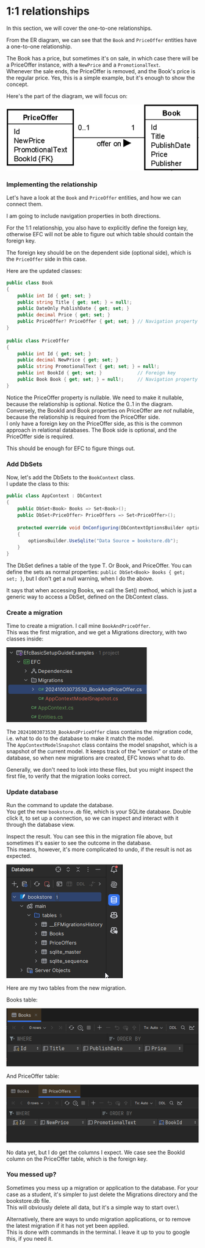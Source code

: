 # 1:1 relationships

In this section, we will cover the one-to-one relationships.

From the ER diagram, we can see that the `Book` and `PriceOffer` entities have a one-to-one relationship.

The Book has a price, but sometimes it's on sale, in which case there will be a PriceOffer instance, with a `NewPrice`
and a `PromotionalText`.\
Whenever the sale ends, the PriceOffer is removed, and the Book's price is the regular price. Yes, this is a simple
example, but it's enough to show the concept.

Here's the part of the diagram, we will focus on:

![img_1.png](img_1.png)

### Implementing the relationship

Let's have a look at the `Book` and `PriceOffer` entities, and how we can connect them.

I am going to include navigation properties in both directions.

For the 1:1 relationship, you also have to explicitly define the foreign key, 
otherwise EFC will not be able to figure out which table should contain the foreign key.

The foreign key should be on the dependent side (optional side), which is the `PriceOffer` side in this case.

Here are the updated classes:

```csharp
public class Book
{
    public int Id { get; set; }
    public string Title { get; set; } = null!;
    public DateOnly PublishDate { get; set; }
    public decimal Price { get; set; }
    public PriceOffer? PriceOffer { get; set; } // Navigation property
}

public class PriceOffer
{
    public int Id { get; set; }
    public decimal NewPrice { get; set; }
    public string PromotionalText { get; set; } = null!;
    public int BookId { get; set; }             // Foreign key
    public Book Book { get; set; } = null!;     // Navigation property
}
```

Notice the PriceOffer property is nullable. We need to make it nullable, because the relationship is optional. Notice
the 0..1 in the diagram.\
Conversely, the BookId and Book properties on PriceOffer are _not_ nullable, because the relationship is required from
the PriceOffer side.\
I only have a foreign key on the PriceOffer side, as this is the common approach in relational databases. The Book side
is optional, and the PriceOffer side is required.

This should be enough for EFC to figure things out.

### Add DbSets

Now, let's add the DbSets to the `BookContext` class.\
I update the class to this:

```csharp
public class AppContext : DbContext
{
    public DbSet<Book> Books => Set<Book>();
    public DbSet<PriceOffer> PriceOffers => Set<PriceOffer>();
    
    protected override void OnConfiguring(DbContextOptionsBuilder optionsBuilder)
    {
        optionsBuilder.UseSqlite("Data Source = bookstore.db");
    }
}
```
The DbSet<T> defines a table of the type T. Or Book, and PriceOffer.
You can define the sets as normal properties: `public DbSet<Book> Books { get; set; }`, but I don't get a null warning, when I do the above.

It says that when accessing Books, we call the Set<Book>() method, which is just a generic way to access a DbSet, defined on the DbContext class.


### Create a migration
Time to create a migration. I call mine `BookAndPriceOffer`.\
This was the first migration, and we get a Migrations directory, with two classes inside:

![img_2.png](img_2.png)

The `20241003073530_BookAndPriceOffer` class contains the migration code, i.e. what to do to the database to make it match the model.\
The `AppContextModelSnapshot` class contains the model snapshot, which is a snapshot of the current model. 
It keeps track of the "version" or state of the database, so when new migrations are created, EFC knows what to do.

Generally, we don't need to look into these files, but you might inspect the first file, to verify that the migration looks correct.

### Update database
Run the command to update the database.\
You get the new `bookstore.db` file, which is your SQLite database. Double click it, to set up a connection, so we can inspect and interact with it through the database view.

Inspect the result. You can see this in the migration file above, but sometimes it's easier to see the outcome in the database.\
This means, however, it's more complicated to undo, if the result is not as expected.

![img_3.png](img_3.png)

Here are my two tables from the new migration.

Books table:

![img_4.png](img_4.png)

And PriceOffer table:

![img_5.png](img_5.png)

No data yet, but I do get the columns I expect. We case see the BookId column on the PriceOffer table, which is the foreign key.

### You messed up?
Sometimes you mess up a migration or application to the database. For your case as a student, it's simpler to just delete the Migrations directory and the bookstore.db file.\
This will obviously delete all data, but it's a simple way to start over.\

Alternatively, there are ways to undo migration applications, or to remove the latest migration if it has not yet been applied.\
This is done with commands in the terminal. I leave it up to you to google this, if you need it.